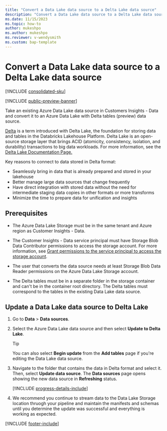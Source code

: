 ```yaml
---
title: "Convert a Data Lake data source to a Delta Lake data source"
description: "Convert a Data Lake data source to a Delta Lake data source in Customer Insights - Data."
ms.date: 11/15/2023
ms.topic: how-to
author: mukeshpo
ms.author: mukeshpo
ms.reviewer: v-wendysmith
ms.custom: bap-template
---
```


# Convert a Data Lake data source to a Delta Lake data source

[!INCLUDE [consolidated-sku](./includes/consolidated-sku.md)]

[!INCLUDE [public-preview-banner](./includes/public-preview-banner.md)]

Take an existing Azure Data Lake data source in Customers Insights - Data and convert it to an Azure Data Lake with Delta tables (preview) data source.

[Delta](https://go.microsoft.com/fwlink/?linkid=2248260) is a term introduced with Delta Lake, the foundation for storing data and tables in the Databricks Lakehouse Platform. Delta Lake is an open-source storage layer that brings ACID (atomicity, consistency, isolation, and durability) transactions to big data workloads. For more information, see the [Delta Lake Documentation Page.](https://docs.delta.io/latest/delta-intro.html)

Key reasons to connect to data stored in Delta format:

- Seamlessly bring in data that is already prepared and stored in your lakehouse
- Better manage large data sources that change frequently
- Have direct integration with stored data without the need for intermediate staging data copies in other formats or more transforms
- Minimize the time to prepare data for unification and insights

## Prerequisites

- The Azure Data Lake Storage must be in the same tenant and Azure region as Customer Insights - Data.

- The Customer Insights - Data service principal must have Storage Blob Data Contributor permissions to access the storage account. For more information, see [Grant permissions to the service principal to access the storage account](connect-service-principal.md#grant-permissions-to-the-service-principal-to-access-the-storage-account).

- The user that converts the data source needs at least Storage Blob Data Reader permissions on the Azure Data Lake Storage account.

- The Delta tables must be in a separate folder in the storage container and can't be in the container root directory. The Delta tables must correspond to the tables in the existing Data Lake data source.

## Update a Data Lake data source to Delta Lake

1. Go to **Data** > **Data sources**.

1. Select the Azure Data Lake data source and then select **Update to Delta Lake**.

   > [!TIP]
   > You can also select **Begin update** from the **Add tables** page if you're editing the Data Lake data source.

1. Navigate to the folder that contains the data in Delta format and select it. Then, select **Update data source**. The **Data sources** page opens showing the new data source in **Refreshing** status.

   [!INCLUDE [progress-details-include](includes/progress-details-pane.md)]

1. We recommend you continue to stream data to the Data Lake Storage location thruogh your pipeline and maintain the manifests and schemas until you determine the update was successful and everything is working as expected.

[!INCLUDE [footer-include](includes/footer-banner.md)]
